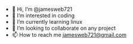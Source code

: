 - 👋 Hi, I’m @jamesweb721
- 👀 I’m interested in coding 
- 🌱 I’m currently learning linux
- 💞️ I’m looking to collaborate on any project 
- 📫 How to reach me jamesweb721@gmail.com

<!---
jamesweb721/jamesweb721 is a ✨ special ✨ repository because its `README.md` (this file) appears on your GitHub profile.
You can click the Preview link to take a look at your changes.
--->
